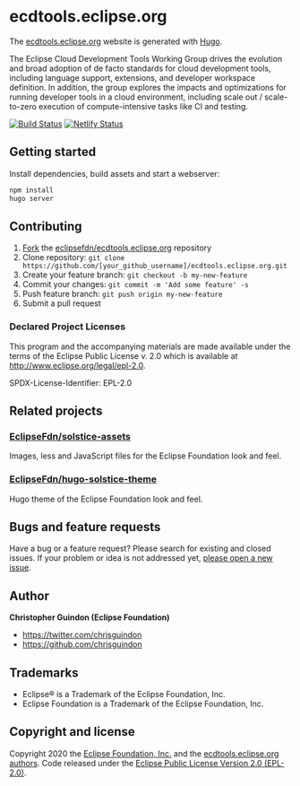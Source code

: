 # ecdtools.eclipse.org

The [ecdtools.eclipse.org](https://ecdtools.eclipse.org) website is generated with [Hugo](https://gohugo.io/documentation/).

The Eclipse Cloud Development Tools Working Group drives the evolution and broad adoption of de facto standards for cloud development tools, including language support, extensions, and developer workspace definition. In addition, the group explores the impacts and optimizations for running developer tools in a cloud environment, including scale out / scale-to-zero execution of compute-intensive tasks like CI and testing.

[![Build Status](https://travis-ci.org/EclipseFdn/ecdtools.eclipse.org.svg?branch=master)](https://travis-ci.org/eclipsefdn/ecdtools.eclipse.org) [![Netlify Status](https://api.netlify.com/api/v1/badges/8d42015f-09c7-46b1-9f9c-419404d01f6d/deploy-status)](https://app.netlify.com/sites/eclipsefdn/deploys)

## Getting started

Install dependencies, build assets and start a webserver:

```bash
npm install 
hugo server
```

## Contributing

1. [Fork](https://help.github.com/articles/fork-a-repo/) the [eclipsefdn/ecdtools.eclipse.org](https://github.com/eclipsefdn/ecdtools.eclipse.org) repository
2. Clone repository: `git clone https://github.com/[your_github_username]/ecdtools.eclipse.org.git`
3. Create your feature branch: `git checkout -b my-new-feature`
4. Commit your changes: `git commit -m 'Add some feature' -s`
5. Push feature branch: `git push origin my-new-feature`
6. Submit a pull request

### Declared Project Licenses

This program and the accompanying materials are made available under the terms
of the Eclipse Public License v. 2.0 which is available at
http://www.eclipse.org/legal/epl-2.0.

SPDX-License-Identifier: EPL-2.0

## Related projects

### [EclipseFdn/solstice-assets](https://github.com/EclipseFdn/solstice-assets)

Images, less and JavaScript files for the Eclipse Foundation look and feel.

### [EclipseFdn/hugo-solstice-theme](https://github.com/EclipseFdn/hugo-solstice-theme)

Hugo theme of the Eclipse Foundation look and feel. 

## Bugs and feature requests

Have a bug or a feature request? Please search for existing and closed issues. If your problem or idea is not addressed yet, [please open a new issue](https://github.com/eclipsefdn/ecdtools.eclipse.org/issues/new).

## Author

**Christopher Guindon (Eclipse Foundation)**

- <https://twitter.com/chrisguindon>
- <https://github.com/chrisguindon>

## Trademarks

* Eclipse® is a Trademark of the Eclipse Foundation, Inc.
* Eclipse Foundation is a Trademark of the Eclipse Foundation, Inc.

## Copyright and license

Copyright 2020 the [Eclipse Foundation, Inc.](https://www.eclipse.org) and the [ecdtools.eclipse.org authors](https://github.com/eclipsefdn/ecdtools.eclipse.org/graphs/contributors). Code released under the [Eclipse Public License Version 2.0 (EPL-2.0)](https://github.com/eclipsefdn/ecdtools.eclipse.org/blob/src/LICENSE).